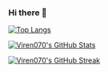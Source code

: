 ### Hi there 👋

<!--
**Viren070/Viren070** is a ✨ _special_ ✨ repository because its `README.md` (this file) appears on your GitHub profile.
---->

[![Top Langs](https://github-readme-stats.vercel.app/api/top-langs/?username=Viren070&hide_border=true&theme=radical&border_radius=5px&locale=en)](https://github.com/anuraghazra/github-readme-stats)

[![Viren070's GitHub Stats](https://github-readme-stats.vercel.app/api?username=Viren070&show_icons=true&hide_border=true&theme=radical&border_radius=5px&locale=en&count_private=true)](https://github.com/anuraghazra/github-readme-stats)


[![Viren070's GitHub Streak](https://github-readme-streak-stats.herokuapp.com/?user=Viren070&theme=radical&hide_border=true)](https://github.com/DenverCoder1/github-readme-streak-stats)
